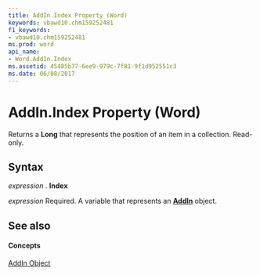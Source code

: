 ```yaml
---
title: AddIn.Index Property (Word)
keywords: vbawd10.chm159252481
f1_keywords:
- vbawd10.chm159252481
ms.prod: word
api_name:
- Word.AddIn.Index
ms.assetid: 45485b77-6ee9-979c-7f81-9f1d952551c3
ms.date: 06/08/2017
---
```



# AddIn.Index Property (Word)

Returns a  **Long** that represents the position of an item in a collection. Read-only.


## Syntax

 _expression_ . **Index**

 _expression_ Required. A variable that represents an **[AddIn](addin-object-word.md)** object.


## See also


#### Concepts


[AddIn Object](addin-object-word.md)

